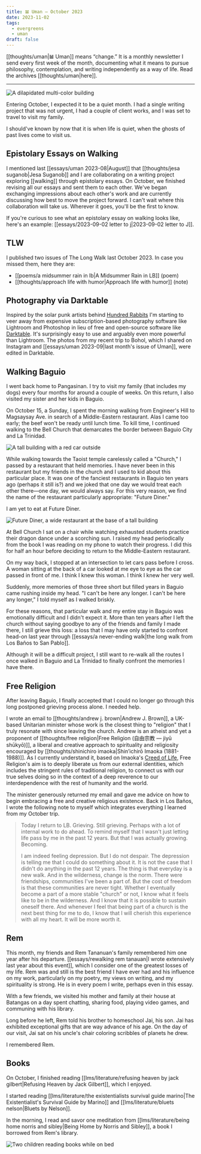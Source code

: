 ```yaml
---
title: 𝌡 Uman — October 2023
date: 2023-11-02
tags:
  - evergreens
  - uman
draft: false
---
```

[[thoughts/uman|𝌡 Uman]] means “change.” It is a monthly newsletter I send every first week of the month, documenting what it means to pursue philosophy, contemplation, and writing independently as a way of life. Read the archives [[thoughts/uman|here]].
***
![A dilapidated multi-color building](essays/images/moonshine-inn.jpg)

Entering October, I expected it to be a quiet month. I had a single writing project that was not urgent, I had a couple of client works, and I was set to travel to visit my family.

I should've known by now that it is when life is quiet, when the ghosts of past lives come to visit us.

## Epistolary Essays on Walking

I mentioned last [[essays/uman 2023-08|August]] that [[thoughts/jesa suganob|Jesa Suganob]] and I are collaborating on a writing project exploring [[walking]] through epistolary essays. On October, we finished revising all our essays and sent them to each other. We've began exchanging impressions about each other's work and are currently discussing how best to move the project forward. I can't wait where this collaboration will take us. Wherever it goes, you'll be the first to know.

If you're curious to see what an epistolary essay on walking looks like, here's an example: [[essays/2023-09-02 letter to j|2023-09-02 letter to J]].

## TLW

I published two issues of The Long Walk last October 2023. In case you missed them, here they are:
- [[poems/a midsummer rain in lb|A Midsummer Rain in LB]] (poem)
- [[thoughts/approach life with humor|Approach life with humor]] (note)

## Photography via Darktable

Inspired by the solar punk artists behind [Hundred Rabbits](https://100r.co/site/home.html) I'm starting to veer away from expensive subscription-based photography software like Lightroom and Photoshop in lieu of free and open-source software like [Darktable](https://www.darktable.org/). It's surprisingly easy to use and arguably even more powerful than Lightroom. The photos from my recent trip to Bohol, which I shared on Instagram and [[essays/uman 2023-09|last month's issue of Uman]], were edited in Darktable.

## Walking Baguio

I went back home to Pangasinan. I try to visit my family (that includes my dogs) every four months for around a couple of weeks. On this return, I also visited my sister and her kids in Baguio.

On October 15, a Sunday, I spent the morning walking from Engineer's Hill to Magsaysay Ave. in search of a Middle-Eastern restaurant. Alas I came too early; the beef won't be ready until lunch time. To kill time, I continued walking to the Bell Church that demarcates the border between Baguio City and La Trinidad.

![A tall building with a red car outside](essays/images/callalily.jpg)

While walking towards the Taoist temple carelessly called a "Church," I passed by a restaurant that held memories. I have never been in this restaurant but my friends in the church and I used to kid about this particular place. It was one of the fanciest restaurants in Baguio ten years ago (perhaps it still is?) and we joked that one day we would treat each other there—one day, we would always say. For this very reason, we find the name of the restaurant particularly appropriate: "Future Diner."

I am yet to eat at Future Diner.

![Future Diner, a wide restaurant at the base of a tall building](essays/images/future-diner.jpg)

At Bell Church I sat on a chair while watching exhausted students practice their dragon dance under a scorching sun. I raised my head periodically from the book I was reading on my phone to watch their progress. I did this for half an hour before deciding to return to the Middle-Eastern restaurant.

On my way back, I stopped at an intersection to let cars pass before I cross. A woman sitting at the back of a car looked at me eye to eye as the car passed in front of me. I think I knew this woman. I think I knew her very well.

Suddenly, more memories of those three short but filled years in Baguio came rushing inside my head. "I can't be here any longer. I can't be here any longer," I told myself as I walked briskly.

For these reasons, that particular walk and my entire stay in Baguio was emotionally difficult and I didn't expect it. More than ten years after I left the church without saying goodbye to any of the friends and family I made there, I still grieve this loss: a loss that I may have only started to confront head-on last year through [[essays/a never-ending walk|the long walk from Los Baños to San Pablo]].

Although it will be a difficult project, I still want to re-walk all the routes I once walked in Baguio and La Trinidad to finally confront the memories I have there.

## Free Religion

After leaving Baguio, I finally accepted that I could no longer go through this long postponed grieving process alone. I needed help.

I wrote an email to [[thoughts/andrew j. brown|Andrew J. Brown]], a UK-based Unitarian minister whose work is the closest thing to "religion" that I truly resonate with since leaving the church. Andrew is an atheist and yet a proponent of [[thoughts/free religion|Free Religion (自由宗教 — jiyū shūkyō)]], a liberal and creative approach to spirituality and religiosity encouraged by [[thoughts/shinichiro imaoka|Shin’ichirō Imaoka (1881-1988)]]. As I currently understand it, based on Imaoka's [Creed of Life](https://andrewjbrown.blogspot.com/2023/09/a-gentle-call-to-adopt-imaoka.html?m=1), Free Religion's aim is to deeply liberate us from our external identities, which includes the stringent rules of traditional religion, to connect us with our true selves doing so in the context of a deep reverence to our interdependence with the rest of humanity and the world.

The minister generously returned my email and gave me advice on how to begin embracing a free and creative religious existence. Back in Los Baños, I wrote the following note to myself which integrates everything I learned from my October trip.

>Today I return to LB. Grieving. Still grieving. Perhaps with a lot of internal work to do ahead. To remind myself that I wasn't just letting life pass by me in the past 12 years. But that I was actually growing. Becoming.
>
>I am indeed feeling depression. But I do not despair. The depression is telling me that I could do something about it. It is not the case that I didn't do anything in the past 12 years. The thing is that everyday is a new walk. And in the wilderness, change is the norm. There were friendships, communities I've been a part of. But the cost of freedom is that these communities are never tight. Whether I eventually become a part of a more stable "church" or not, I know what it feels like to be in the wilderness. And I know that it is possible to sustain oneself there. And whenever I feel that being part of a church is the next best thing for me to do, I know that I will cherish this experience with all my heart. It will be more worth it.

## Rem

This month, my friends and Rem Tananuan's family remembered him one year after his departure. [[essays/rewalking rem tanauan|I wrote extensively last year about this event]], which I consider one of the greatest losses of my life. Rem was and still is the best friend I have ever had and his influence on my work, particularly on my poetry, my views on writing, and my spirituality is strong. He is in every poem I write, perhaps even in this essay.

With a few friends, we visited his mother and family at their house at Batangas on a day spent chatting, sharing food, playing video games, and communing with his library.

Long before he left, Rem told his brother to homeschool Jai, his son. Jai has exhibited exceptional gifts that are way advance of his age. On the day of our visit, Jai sat on his uncle's chair coloring scribbles of planets he drew.

I remembered Rem.

## Books

On October, I finished reading [[lms/literature/refusing heaven by jack gilbert|Refusing Heaven by Jack Gilbert]], which I enjoyed.

I started reading [[lms/literature/the existentialists survival guide marino|The Existentialist's Survival Guide by Marino]] and [[lms/literature/bluets nelson|Bluets by Nelson]].

In the morning, I read and savor one meditation from [[lms/literature/being home norris and sibley|Being Home by Norris and Sibley]], a book I borrowed from Rem's library.

![Two children reading books while on bed](essays/images/nieces.jpg)